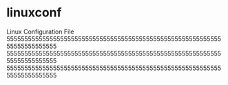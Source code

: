 # linuxconf
Linux Configuration File
55555555555555555555555555555555555555555555555555555555555555555555555555
55555555555555555555555555555555555555555555555555555555555555555555555555
55555555555555555555555555555555555555555555555555555555555555555555555555
